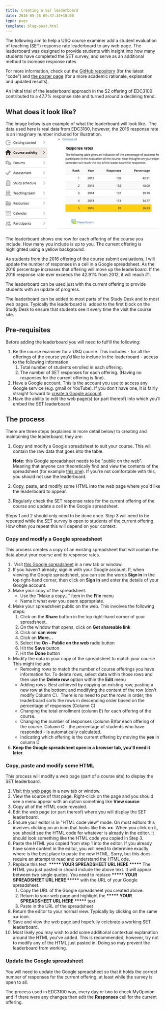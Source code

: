 ```yaml
---
title: Creating a SET leaderboard
date: 2016-05-26 09:47:34+10:00
type: page
template: blog-post.html
---
```

The following aim to help a USQ course examiner add a student evaluation of teaching (SET) response rate leaderboard to any web page. The leaderboard was designed to provide students with insight into how many students have completed the SET survey, and serve as an additional method to increase response rates.

For more information, check out the [GitHub repository](https://github.com/djplaner/leaderboard) (for the latest "code") and [the poster page](http://djon.es/blog/2017/06/17/nudging-up-myopinion-response-rates-using-a-gamified-leaderboard/) (for a more academic rationale, explanation and updated results).

An initial trial of the leaderboard approach in the S2 offering of EDC3100 contributed to a 47.7% response rate and turned around a declining trend.

## What does it look like?

The image below is an example of what the leaderboard will look like.  The data used here is real data from EDC3100, however, the 2016 response rate is an imaginary number included for illustration. [![USQ'ified leaderboard](images/26647051493_017e390ed1.jpg)](https://www.flickr.com/photos/david_jones/26647051493/in/dateposted-public/ "USQ'ified leaderboard")

The leaderboard shows one row for each offering of the course you include. How many you include is up to you. The current offering is highlighted using a yellow background.

As students from the 2016 offering of the course submit evaluations, I will update the number of responses in a cell in a Google spreadsheet. As the 2016 percentage increases that offering will move up the leaderboard. If the 2016 response rate ever exceeds the 42.91% from 2012, it will reach #1.

The leaderboard can be used just with the current offering to provide students with an update of progress.

The leaderboard can be added to most parts of the Study Desk and to most web pages. Typically the leaderboard is  added to the first block on the Study Desk to ensure that students see it every time the visit the course site.

## Pre-requisites

Before adding the leaderboard you will need to fulfill the following:

1. Be the course examiner for a USQ course. This includes - for all the offerings of the course you'd like to include in the leaderboard - access to the following information
    1. Total number of students enrolled in each offering.
    2. The number of SET responses for each offering. (Having no responses for the current offering is fine).
2. Have a Google account. This is the account you use to access any Google service (e.g. gmail or YouTube). If you don't have one, it is fairly straight forward to [create a Google account](https://accounts.google.com/Signup).
3. Have the ability to edit the web page(s) (or part thereof) into which you'll embed the SET leaderboard

## The process

There are three steps (explained in more detail below) to creating and maintaining the leaderboard, they are:

1. Copy and modify a Google spreadsheet to suit your course. This will contain the raw data that goes into the table.
    
    **Note:** this Google spreadsheet needs to be "public on the web". Meaning that anyone can theoretically find and view the contents of the spreadsheet (for example [this one](https://docs.google.com/spreadsheets/d/1o7Dqv8XK54yVrvAmbJvsf88ot2QssSxUMJM4wP8q204/edit#gid=0)). If you're not comfortable with this, you should not use the leaderboard.
2. Copy, paste, and modify some HTML into the web page where you'd like the leaderboard to appear.
3. Regularly check the SET response rates for the current offering of the course and update a cell in the Google spreadsheet.

Steps 1 and 2 should only need to be done once. Step 3 will need to be repeated while the SET survey is open to students of the current offering. How often you repeat this will depend on your context.

### Copy and modify a Google spreadsheet

This process creates a copy of an existing spreadsheet that will contain the data about your course and its response rates.

1.  Visit [this Google spreadsheet](https://docs.google.com/spreadsheets/d/1o7Dqv8XK54yVrvAmbJvsf88ot2QssSxUMJM4wP8q204/edit#gid=0) in a new tab or window.
2. If you haven't already, sign in with your Google account. If, when viewing the Google spreadsheet, you can see the words **Sign in** in the top right-hand corner, then click on **Sign in** and enter the details of your Google account.
3. Make your copy of the spreadsheet.
    - Use the "Make a copy..." item in the **File** menu
    - Name it what ever you deem appropriate.
4. Make your spreadsheet public on the web. This involves the following steps:
    1. Click on the **Share** button in the top right-hand corner of your spreadsheet.
    2. On the window that opens, click on **Get shareable link**
    3. Click on **can view**
    4. Click on **More...**
    5. Select the **On - Public on the web** radio button
    6. Hit the **Save** button
    7. Hit the **Done** button
5. Modify the data in your copy of the spreadsheet to match your course This might include
    - Removing rows to match the number of course offerings you have information for. To delete rows, select data within those rows and then use the **Delete row** option within the **Edit** menu
    - Adding rows. Best achieved by copying an existing row; pasting a new row at the bottom; and modifying the content of the row (don't modify Column C).  There is no need to put the rows in order, the leaderboard sorts the rows in descending order based on the percentage of responses (Column C)
    - Changing the total enrollment (column E) for each offering of the course.
    - Changing the number of responses (column B)for each offering of the course. Column C - the percentage of students who have responded - is automatically calculated.
    - Indicating which offering is the current offering by moving the **yes** in column D
6. **Keep the Google spreadsheet open in a browser tab, you'll need it later.**

### Copy, paste and modify some HTML

This process will modify a web page (part of a course site) to display the SET leaderboard.

1. Visit [this web page](https://github.com/djplaner/leaderboard/blob/master/COPY_ME.html) in a new tab or window.
2. View the source of that page. Right-click on the page and you should see a menu appear with an option something like **View source**
3. Copy all of the HTML code revealed.
4. Edit the web page (or part thereof) where you will display the SET leaderboard.
5. Ensure your editor is in "HTML code view" mode. On most editors this involves clicking on an icon that looks like this **<>**. When you click on it, you should see the HTML code for whatever is already in the editor. It should look something like the HTML code you copied in Step 3.
6. Paste the HTML you copied from step 1 into the editor. If you already have some content in the editor, you will need to determine exactly where is the best place to paste the new HTML. Sorry, but this does require an attempt to read and understand the HTML ode.
7. Replace this text  **\*\*\*\*\* YOUR SPREADSHEET URL HERE \*\*\*\*\*** The HTML you just pasted in should include the above text. It will appear between two single quotes. You need to replace **\*\*\*\*\* YOUR SPREADSHEET URL HERE \*\*\*\*\*** with the URL of your Google spreadsheet.
    1. Copy the URL of the Google spreadsheet you created above.
    2. Return to your web page and highlight the **\*\*\*\*\* YOUR SPREADSHEET URL HERE \*\*\*\*\*** text
    3. Paste in the URL of the spreadsheet
8. Return the editor to your normal view. Typically by clicking on the same **<>** icon.
9. Save and view the web page and hopefully celebrate a working SET leaderboard.
10. Most likely you may wish to add some additional contextual explanation around the HTML you've added. This is recommended, however, try not to modify any of the HTML just pasted in. Doing so may prevent the leaderboard from working.

### Update the Google spreadsheet

You will need to update the Google spreadsheet so that it holds the correct number of responses for the current offering, at least while the survey is open to all.

The process used in EDC3100 was, every day or two to check MyOpinion and if there were any changes then edit the **Responses** cell for the current offering.